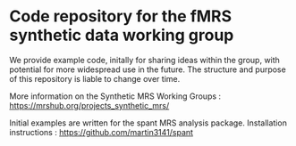 # Code repository for the fMRS synthetic data working group 

We provide example code, initally for sharing ideas within the group, with potential for more widespread use in the future. The structure and purpose of this repository is liable to change over time.

More information on the Synthetic MRS Working Groups : https://mrshub.org/projects_synthetic_mrs/

Initial examples are written for the spant MRS analysis package. Installation instructions : https://github.com/martin3141/spant
